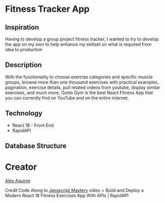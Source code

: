 # Fitness Tracker App

## Inspiration
Having to develop a group project fitness tracker, I wanted to try to develop the app on my own to help enhance my skillset on what is required from idea to production  

## Description
With the functionality to choose exercise categories and specific muscle groups, browse more than one thousand exercises with practical examples, pagination, exercise details, pull related videos from youtube, display similar exercises, and much more, Golds Gym is the best React Fitness App that you can currently find on YouTube and on the entire internet.

##  Technology
* React 18 - Front End
* RapidAPI

## Database Structure

# Creator
[Alex Aguirre](https://github.com/AlexAguirre70)  

Credit Code Along to [Javascript Mastery](https://www.youtube.com/watch?v=KBpoBc98BwM) video = Build and Deploy a Modern React 18 Fitness Exercises App With APIs | RapidAPI